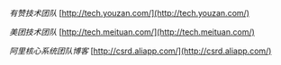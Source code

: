 *有赞技术团队*	[http://tech.youzan.com/](http://tech.youzan.com/)

*美团技术团队*	[http://tech.meituan.com/](http://tech.meituan.com/)

*阿里核心系统团队博客*		[http://csrd.aliapp.com/](http://csrd.aliapp.com/)
